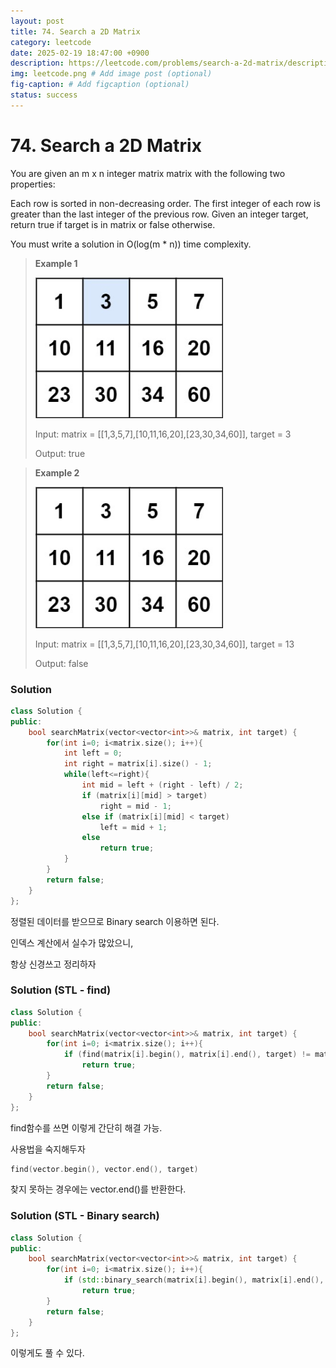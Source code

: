 ```yaml
---
layout: post
title: 74. Search a 2D Matrix
category: leetcode
date: 2025-02-19 18:47:00 +0900
description: https://leetcode.com/problems/search-a-2d-matrix/description/?envType=study-plan-v2&envId=top-interview-150
img: leetcode.png # Add image post (optional)
fig-caption: # Add figcaption (optional)
status: success
---
```



# 74. Search a 2D Matrix

You are given an m x n integer matrix matrix with the following two properties:

Each row is sorted in non-decreasing order.
The first integer of each row is greater than the last integer of the previous row.
Given an integer target, return true if target is in matrix or false otherwise.

You must write a solution in O(log(m * n)) time complexity.

 

> **Example 1**
>
> <img src="../imgs/search_2D_matrix.jpg" alt="search_2D_matrix" width="300"/>
> 
> Input: matrix = [[1,3,5,7],[10,11,16,20],[23,30,34,60]], target = 3
> 
> Output: true



> **Example 2**
>
> <img src="../imgs/search_2D_matrix2.jpg" alt="search_2D_matrix2" width="300"/>
> 
> Input: matrix = [[1,3,5,7],[10,11,16,20],[23,30,34,60]], target = 13
> 
> Output: false


### Solution 
```cpp
class Solution {
public:
    bool searchMatrix(vector<vector<int>>& matrix, int target) {
        for(int i=0; i<matrix.size(); i++){
            int left = 0;
            int right = matrix[i].size() - 1;
            while(left<=right){
                int mid = left + (right - left) / 2;  
                if (matrix[i][mid] > target) 
                    right = mid - 1;  
                else if (matrix[i][mid] < target) 
                    left = mid + 1; 
                else 
                    return true;
            }
        }
        return false;
    }
};
```

정렬된 데이터를 받으므로 Binary search 이용하면 된다.

인덱스 계산에서 실수가 많았으니, 

항상 신경쓰고 정리하자 

### Solution (STL - find)
```cpp
class Solution {
public:
    bool searchMatrix(vector<vector<int>>& matrix, int target) {
        for(int i=0; i<matrix.size(); i++){
            if (find(matrix[i].begin(), matrix[i].end(), target) != matrix[i].end())
                return true;
        } 
        return false;
    }
};
```

find함수를 쓰면 이렇게 간단히 해결 가능.

사용법을 숙지해두자 

```cpp
find(vector.begin(), vector.end(), target)
```
찾지 못하는 경우에는 vector.end()를 반환한다.

### Solution (STL - Binary search)

```cpp
class Solution {
public:
    bool searchMatrix(vector<vector<int>>& matrix, int target) {
        for(int i=0; i<matrix.size(); i++){
            if (std::binary_search(matrix[i].begin(), matrix[i].end(), target)) 
                return true;
        }
        return false;
    }
};

```

이렇게도 풀 수 있다.